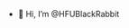 - 👋 Hi, I’m @HFUBlackRabbit
 <!---
- 👀 I’m interested in ...
- 🌱 I’m currently learning ...
- 💞️ I’m looking to collaborate on ...
- 📫 How to reach me ...

<!---
HFUBlackRabbit/HFUBlackRabbit is a ✨ special ✨ repository because its `README.md` (this file) appears on your GitHub profile.
You can click the Preview link to take a look at your changes.
--->

